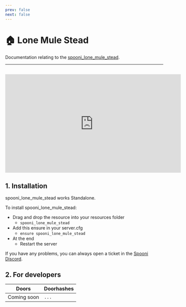 ```yaml
---
prev: false
next: false
---
```


# 🏠 Lone Mule Stead
Documentation relating to the [spooni_lone_mule_stead](https://spooni-mapping.tebex.io).

___
<br>
<iframe width="560" height="315" src="https://www.youtube.com/embed/" frameborder="0" allow="accelerometer; autoplay; clipboard-write; encrypted-media; gyroscope; picture-in-picture; web-share" allowfullscreen></iframe>

## 1. Installation
spooni_lone_mule_stead works Standalone.  

To install spooni_lone_mule_stead:
- Drag and drop the resource into your resources folder
  - `spooni_lone_mule_stead`
- Add this ensure in your server.cfg
  - `ensure spooni_lone_mule_stead`
- At the end
  - Restart the server

If you have any problems, you can always open a ticket in the [Spooni Discord](https://discord.gg/spooni).

## 2. For developers
| Doors                     | Doorhashes
|---------------------------|----------------------------------------------------------------------------------|
| Coming soon               | `...`